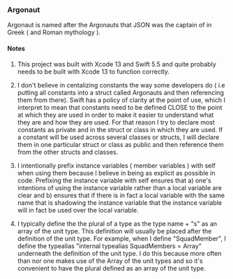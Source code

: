 ### Argonaut

Argonaut is named after the Argonauts that JSON was the captain of in Greek ( and Roman mythology ). 

#### Notes

1. This project was built with Xcode 13 and Swift 5.5 and quite probably needs to be built with
Xcode 13 to function correctly.

2. I don't believe in centalizing constants the way some developers do ( i.e putting all constants into
a struct called Argonauts and then referencing them from there). Swift has a policy of clarity at the point
of use, which I interpret to mean that constants need to be defined CLOSE to the point at which they are used
in order to make it easier to understand what they are and how they are used. For that reason I try to declare
most constants as private and in the struct or class in which they are used. If a constant will be used across
several classes or structs, I will declare them in one particular struct or class as public and then reference
them from the other structs and classes.

3. I intentionally prefix instance variables ( member variables ) with self when using them because
I believe in being as explicit as possible in code. Prefixing the instance variable with self ensures that
a) one's intentions of using the instance variable rather than a local variable are clear and b) ensures that
if there is in fact a local variable with the same name that is shadowing the instance variable that the instance
variable will in fact be used over the local variable.

4. I typically define the the plural of a type as the type name + "s" as an array of the unit type. This definition
will usually be placed after the definition of the unit type. For example, when I define "SquadMember", I define the
typealias "internal typealias SquadMembers = Array<SquadMember>" underneath the definition of the unit type. I do
this because more often than nor one makes use of the Array of the unit types and so it's convenient to have the
plural defined as an array of the unit type.
